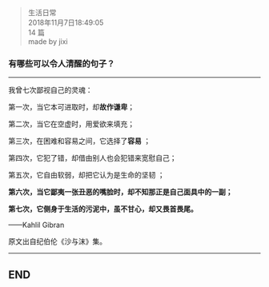 > 生活日常  
> 2018年11月7日18:49:05         
> 14 篇  
>made by jixi

### 有哪些可以令人清醒的句子？


----------

我曾七次鄙视自己的灵魂：

第一次，当它本可进取时，却**故作谦卑**；

第二次，当它在空虚时，用爱欲来填充；

第三次，在困难和容易之间，它选择了**容易** ；

第四次，它犯了错，却借由别人也会犯错来宽慰自己；

第五次，它自由软弱，却把它认为是生命的坚韧 ；

**第六次，当它鄙夷一张丑恶的嘴脸时，却不知那正是自己面具中的一副；**

**第七次，它侧身于生活的污泥中，虽不甘心，却又畏首畏尾。**

——Kahlil Gibran

原文出自纪伯伦《沙与沫》集。


----------
## END

